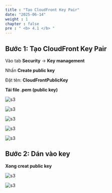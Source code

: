 ```yaml
---
title : "Tạo CloudFront Key Pair"
date: "2025-06-14"
weight : 1 
chapter : false
pre : " <b> 4.1 </b> "
---
```

## Bước 1: Tạo CloudFront Key Pair
Vào tab **Security** → **Key management**

Nhấn **Create public key**

Đặt tên: **CloudFrontPublicKey**

**Tải file .pem (public key)**

![s3](/images/4.s3/1.png)

![s3](/images/4.s3/2.png)

![s3](/images/4.s3/3.png)

![s3](/images/4.s3/4.png)

![s3](/images/4.s3/5.png)

## Bước 2: Dán vào key

**Xong creat public key**

![s3](/images/4.s3/6.png)

![s3](/images/4.s3/7.png)